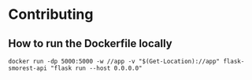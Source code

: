 # Contributing

## How to run the Dockerfile locally

```
docker run -dp 5000:5000 -w //app -v "$(Get-Location)://app" flask-smorest-api "flask run --host 0.0.0.0"
```